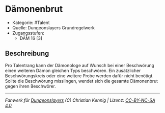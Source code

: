 <!---
Dies ist ein Fanwerk für DUNGEONSLAYERS (C) von Christian Kennig

Quellen:      [Dungeonslayers Grundregelwerk](https://www.f-space.de/ds4/downloads.html)
              [Talentbeschreibungen](https://www.f-space.de/ds4/tools-talentcards.html)
License:      [CC-BY-NC-SA 4.0](https://creativecommons.org/licenses/by-nc-sa/4.0/deed.de)
Richtlinien:  [Fanwerkrichtlinien](https://www.dungeonslayers.net/fanwerk-richtlinien/)
Autor:        Zauberlehrling
-->

  
# Dämonenbrut  
- Kategorie: #Talent  
- Quelle: Dungeonslayers Grundregelwerk  
- Zugangsstufen:  
  - DÄM 16 [3]  

## Beschreibung  
Pro Talentrang kann der Dämonologe auf Wunsch bei einer Beschwörung einen weiteren Dämon gleichen Typs beschwören. Ein zusätzlicher Beschwörungskreis oder eine weitere Probe werden dafür nicht benötigt. Sollte die Beschwörung misslingen, wendet sich die gesamte Dämonenbrut gegen ihren Beschwörer.


___  
*Fanwerk für [Dungeonslayers](https://www.dungeonslayers.net/) (C) Christian Kennig | Lizenz: [CC-BY-NC-SA 4.0](https://creativecommons.org/licenses/by-nc-sa/4.0/deed.de)*  